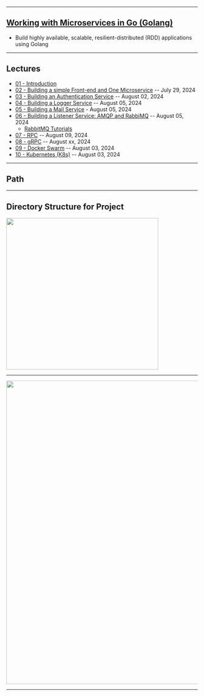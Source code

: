 ***

## [Working with Microservices in Go (Golang)](https://www.udemy.com/course/working-with-microservices-in-go/?couponCode=PPINTENTP3)
* Build highly available, scalable, resilient-distributed (RDD) applications using Golang

***

## Lectures
* [01 - Introduction](...)
* [02 - Building a simple Front-end and One Microservice](https://github.com/muarshad01/Golang_Microservices/tree/main/2_Frontend_and_One_Microservice) -- July 29, 2024
* [03 - Building an Authentication Service](https://github.com/muarshad01/Golang_Microservices/tree/main/3_Authentication_Service) -- August 02, 2024
* [04 - Building a Logger Service](https://github.com/muarshad01/Golang_Microservices/tree/main/4_Logger_Service) -- August 05, 2024
* [05 - Building a Mail Service](https://github.com/muarshad01/Golang_Microservices/tree/main/5_Mail_Service) - August 05, 2024
* [06 - Building a Listener Service: AMQP and RabbiMQ](https://github.com/muarshad01/Golang_Microservices/tree/main/6_Listener_Service) -- August 05, 2024
  * [RabbitMQ Tutorials](https://www.rabbitmq.com/tutorials)
* [07 - RPC](https://github.com/muarshad01/Golang_Microservices/tree/main/7_RPC) -- August 09, 2024
* [08 - gRPC](https://github.com/muarshad01/Golang_Microservices/tree/main/8_gRPC) -- August xx, 2024
* [09 - Docker Swarm](https://github.com/muarshad01/Golang_Microservices/tree/main/9_Docker_Swarm) -- August 03, 2024
* [10 - Kubernetes (K8s)](https://github.com/muarshad01/Golang_Microservices/tree/main/10_Kubernetes) -- August 03, 2024

***

## Path

***

## Directory Structure for Project
<!--
![Code Tee Structure](https://github.com/muarshad01/Microservices-in-Go/blob/main/images/code_tree.png)
-->

<img src="https://github.com/muarshad01/Microservices-in-Go/blob/main/images/code_tree.png" width="400" height="400" />

***

<!--
![Code UML Diagram](https://github.com/muarshad01/Microservices-in-Go/blob/main/images/uml.png)
-->

<img src="https://github.com/muarshad01/Microservices-in-Go/blob/main/images/uml.png" width="800" height="800" />

***
